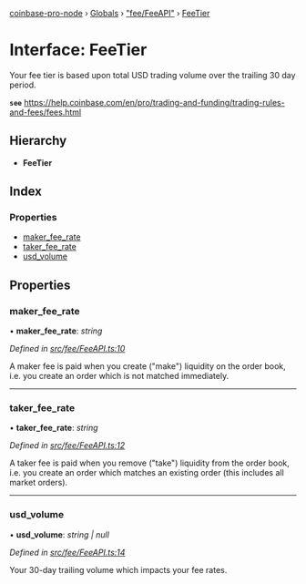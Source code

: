 [coinbase-pro-node](../README.md) › [Globals](../globals.md) › ["fee/FeeAPI"](../modules/_fee_feeapi_.md) › [FeeTier](_fee_feeapi_.feetier.md)

# Interface: FeeTier

Your fee tier is based upon total USD trading volume over the trailing 30 day period.

**`see`** https://help.coinbase.com/en/pro/trading-and-funding/trading-rules-and-fees/fees.html

## Hierarchy

- **FeeTier**

## Index

### Properties

- [maker_fee_rate](_fee_feeapi_.feetier.md#maker_fee_rate)
- [taker_fee_rate](_fee_feeapi_.feetier.md#taker_fee_rate)
- [usd_volume](_fee_feeapi_.feetier.md#usd_volume)

## Properties

### maker_fee_rate

• **maker_fee_rate**: _string_

_Defined in [src/fee/FeeAPI.ts:10](https://github.com/bennyn/coinbase-pro-node/blob/7d89521/src/fee/FeeAPI.ts#L10)_

A maker fee is paid when you create ("make") liquidity on the order book, i.e. you create an order which is not matched immediately.

---

### taker_fee_rate

• **taker_fee_rate**: _string_

_Defined in [src/fee/FeeAPI.ts:12](https://github.com/bennyn/coinbase-pro-node/blob/7d89521/src/fee/FeeAPI.ts#L12)_

A taker fee is paid when you remove ("take") liquidity from the order book, i.e. you create an order which matches an existing order (this includes all market orders).

---

### usd_volume

• **usd_volume**: _string | null_

_Defined in [src/fee/FeeAPI.ts:14](https://github.com/bennyn/coinbase-pro-node/blob/7d89521/src/fee/FeeAPI.ts#L14)_

Your 30-day trailing volume which impacts your fee rates.
